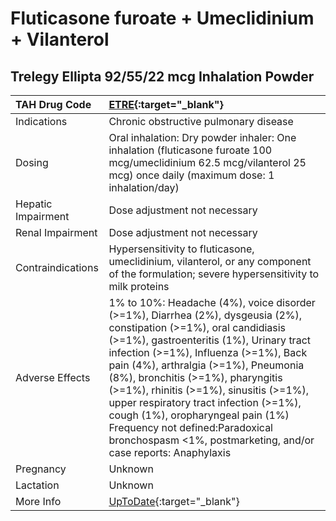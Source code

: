 # Fluticasone furoate + Umeclidinium + Vilanterol

## Trelegy Ellipta 92/55/22 mcg Inhalation Powder

| TAH Drug Code      | [ETRE](https://www.tahsda.org.tw/drugs/hissearch.php?drug_code=ETRE){:target="_blank"}                                                                                                                                                                                                                                                                                                                                                                                                                               |
|:-------------------|:---------------------------------------------------------------------------------------------------------------------------------------------------------------------------------------------------------------------------------------------------------------------------------------------------------------------------------------------------------------------------------------------------------------------------------------------------------------------------------------------------------------------|
| Indications        | Chronic obstructive pulmonary disease                                                                                                                                                                                                                                                                                                                                                                                                                                                                                |
| Dosing             | Oral inhalation: Dry powder inhaler: One inhalation (fluticasone furoate 100 mcg/umeclidinium 62.5 mcg/vilanterol 25 mcg) once daily (maximum dose: 1 inhalation/day)                                                                                                                                                                                                                                                                                                                                                |
| Hepatic Impairment | Dose adjustment not necessary                                                                                                                                                                                                                                                                                                                                                                                                                                                                                        |
| Renal Impairment   | Dose adjustment not necessary                                                                                                                                                                                                                                                                                                                                                                                                                                                                                        |
| Contraindications  | Hypersensitivity to fluticasone, umeclidinium, vilanterol, or any component of the formulation; severe hypersensitivity to milk proteins                                                                                                                                                                                                                                                                                                                                                                             |
| Adverse Effects    | 1% to 10%: Headache (4%), voice disorder (>=1%), Diarrhea (2%), dysgeusia (2%), constipation (>=1%), oral candidiasis (>=1%), gastroenteritis (1%), Urinary tract infection (>=1%), Influenza (>=1%), Back pain (4%), arthralgia (>=1%), Pneumonia (8%), bronchitis (>=1%), pharyngitis (>=1%), rhinitis (>=1%), sinusitis (>=1%), upper respiratory tract infection (>=1%), cough (1%), oropharyngeal pain (1%) Frequency not defined:Paradoxical bronchospasm <1%, postmarketing, and/or case reports: Anaphylaxis |
| Pregnancy          | Unknown                                                                                                                                                                                                                                                                                                                                                                                                                                                                                                              |
| Lactation          | Unknown                                                                                                                                                                                                                                                                                                                                                                                                                                                                                                              |
| More Info          | [UpToDate](https://www.uptodate.com/contents/fluticasone-furoate-and-umeclidinium-and-vilanterol-drug-information){:target="_blank"}                                                                                                                                                                                                                                                                                                                                                                                 |

